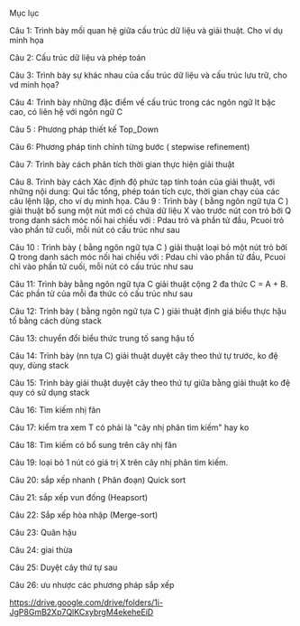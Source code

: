 Mục lục

Câu 1: Trình bày mối quan hệ giữa cấu trúc dữ liệu và giải thuật. Cho ví dụ minh họa

Câu 2: Cấu trúc dữ liệu và phép toán

Câu 3: Trình bày sự khác nhau của cấu trúc dữ liệu và cấu trúc lưu trữ, cho vd minh họa?	

Câu 4: Trình bày những đặc điểm về cấu trúc trong các ngôn ngữ lt bậc cao, có liên hệ với ngôn ngữ C	

Câu 5 : Phương pháp thiết kế Top_Down	

Câu 6: Phương pháp tinh chỉnh từng bước ( stepwise refinement)	

Câu 7: Trình bày cách phân tích thời gian thực hiện giải thuật	

Câu 8. Trình bày cách Xác định độ phức tạp tính toán của giải thuật, với những nội dung: Qui tắc tổng, phép toán tích cực, thời gian chạy của các câu lệnh lặp, cho ví dụ minh họa.
Câu 9 : Trình bày ( bằng ngôn ngữ tựa C ) giải thuật bổ sung một nút mới có chứa dữ liệu X vào trước  nút con trỏ bởi Q trong danh sách móc nối hai chiều với : Pdau trỏ và phần tử đầu, Pcuoi trỏ vào phần tử cuối, mỗi nút có cấu trúc như sau

Câu 10 : Trình bày ( bằng ngôn ngữ tựa C ) giải thuật loại bỏ một nút trỏ bởi Q trong danh sách móc nối hai chiều với : Pdau chỉ vào phần tử đầu, Pcuoi chỉ vào phần tử cuối, mỗi nút có cấu trúc như sau

Câu 11: Trình bày bằng ngôn ngữ tựa C giải thuật cộng 2 đa thức  C = A + B. Các phần tử của mỗi đa thức có cấu trúc như sau	

Câu 12: Trình bày ( bằng ngôn ngữ tựa C ) giải thuật định giá biểu thực hậu tố bằng cách dùng stack

Câu 13: chuyển đổi biểu thức trung tố sang hậu tố	

Câu 14: Trình bày (nn tựa C) giải thuật duyệt cây theo thứ tự trước, ko đệ quy, dùng stack	

Câu 15: Trình bày giải thuật duyệt cây theo thứ tự giữa bằng giải thuật ko đệ quy có sử dụng stack	

Câu 16: Tìm kiếm nhị fân	

Câu 17: kiểm tra xem T có phải là "cây nhị phân tìm kiếm" hay ko	

Câu 18: Tìm kiếm có bổ sung trên cây nhị fân	

Câu 19: loại bỏ 1 nút có giá trị X trên cây nhị phân tìm kiếm.	

Câu 20: sắp xếp nhanh ( Phân đoạn) Quick sort	

Câu 21: sắp xếp vun đống (Heapsort)	

Câu 22: Sắp xếp hòa nhập (Merge-sort)	

Câu 23: Quân hậu	

Câu 24: giai thừa	

Câu 25: Duyệt cây thứ tự sau	

Câu 26: ưu nhược các phương pháp sắp xếp	


https://drive.google.com/drive/folders/1i-JgP8GmB2Xp7QlKCxybrgM4ekeheEiD

